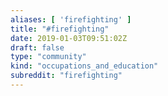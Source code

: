 ```yaml
---
aliases: [ 'firefighting' ]
title: "#firefighting"
date: 2019-01-03T09:51:02Z
draft: false
type: "community"
kind: "occupations_and_education"
subreddit: "firefighting"
---
```

